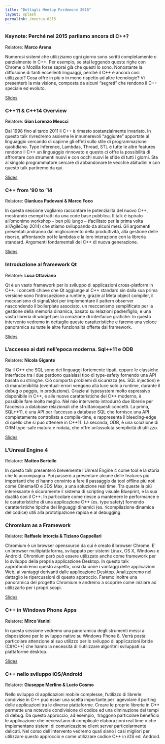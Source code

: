 ```yaml
---
title: "Dettagli Meetup Pordenone 2015"
layout: splash
permalink: /meetup-0215
---
```


### Keynote: Perché nel 2015 parliamo ancora di C++?

Relatore: **Marco Arena**

Numerosi sistemi che utilizziamo ogni giorno sono scritti completamente o parzialmente in C++. Per esempio, se stai leggendo queste righe con Chrome o Mozilla forse saprai già che questi lo sono. Nonostante la diffusione di tanti eccellenti linguaggi, perché il C++ è ancora così utilizzato? Cosa offre in più o in meno rispetto ad altre tecnologie? Vi presenterò la mia visione, composta da alcuni “segreti” che rendono il C++ speciale ed evoluto.

[Slides](https://italiancpp.github.io/wp-statico/www.italiancpp.org/wp-content/uploads/2015/02/Perch%C3%A9-nel-2015-parliamo-ancora-di-Cpp.pdf)

### C++11 & C++14 Overview

Relatore: **Gian Lorenzo Meocci**

Dal 1998 fino al tardo 2011 il C++ è rimasto sostanzialmente invariato. In questo talk rivredremo assieme le innumerevoli “aggiunte” apportate al linguaggio cercando di capirne gli effeti sullo stile di programmazione quotidiano. Type Inference, Lambdas, Thread, STL e tutte le altre features rendono il C++ un linguaggio rinnovato e questo ci offre la possibilità di affrontare con strumenti nuovi e con occhi nuovi le sfide di tutti i giorni. Sta al singolo programmatore cercare di abbandonare le vecchie abitudini e con questo talk partiremo da qui.

[Slides](http://www.meocci.it/meetup/2015/pordenone/C++_11_14_Overview.pdf)



### C++ from ’90 to ’14

Relatore: **Gianluca Padovani & Marco Foco**

In questa sessione vogliamo raccontare le potenzialità del nuovo C++, mostrando esempi tratti da una code base pubblica. Il talk è ispirato all’omonimo workshop – ben più lungo – (facilitato per la prima volta all’AgileDay 2014) che stiamo sviluppando da alcuni mesi. Gli argomenti presentati andranno dal miglioramento della produttività, alla gestione delle risorse, affrontando poi le lambdas e la loro interazione con la libreria standard. Argomenti fondamentali del C++ di nuova generazione.

[Slides](https://docs.google.com/presentation/d/1hoevSYgpyFXg2ZO-HksPC3ZheZBfQlctYjMEP30yRkE/edit?usp=sharing)


### Introduzione al framework Qt

Relatore: **Luca Ottaviano**

Qt è un vasto framework per lo sviluppo di applicazioni cross-platform in C++. I concetti chiave che Qt aggiunge al C++ standard sin dalla sua prima versione sono l’introspezione a runtime, grazie al Meta object compiler, il meccanismo di signal/slot per implementare il pattern observer nascondendo il boilerplate associato, un meccanismo semplificato per la gestione della memoria dinamica, basato su relazioni padre/figlio, e una vasta libreria di widget per la creazione di interfacce grafiche. In questo intervento vedremo in dettaglio queste caratteristiche e faremo una veloce panoramica su tutte le altre funzionalità offerte dal framework.

[Slides](https://italiancpp.github.io/wp-statico/www.italiancpp.org//wp-content/uploads/2015/02/Luca-Ottaviano-Intro-Qt.pdf)

### L’accesso ai dati nell’epoca moderna. Sql++11 e ODB

Relatore: **Nicola Gigante**

Sia il C++ che SQL sono dei linguaggi fortemente tipati, eppure le classiche interfacce tra i due perdono qualsiasi tipo di type-safety fornendo una API basata su stringhe. Ciò comporta problemi di sicurezza (es. SQL injection) e di manutenibilità (eventuali errori vengono alla luce solo a runtime, durante il debug o peggio, in produzione). Grazie al typesystem molto espressivo disponibile in C++, e alle nuove caratteristiche del C++ moderno, è possibile fare molto meglio. Nel mio intervento introdurrò due librerie per l’accesso a database relazionali che sfruttanoquesti concetti. La prima, SQL++11, è una API per l’accesso a database SQL che fornisce una API completamente controllata a compile-time, e rappresenta il bleeding-edge di quello che si può ottenere in C++11. La seconda, ODB, è una soluzione di ORM type-safe matura e rodata, che offre un’assoluta semplicità di utilizzo.

[Slides](http://cpp.ud.it/data/2015-02-07/sqlpp11_odb.pdf) 

### L’Unreal Engine 4

Relatore: **Matteo Bertello**

In questo talk presenterò brevemente l’Unreal Engine 4 come tool e la storia che lo accompagna. Poi passerò a presentare alcune delle features più importanti che ci hanno convinto a fare il passaggio da tool offline più noti come Cinema4D e 3DS Max, a una soluzione real time. Tra queste la più interessante è sicuramente il sistema di scripting visuale Blueprint, e la sua dualità con il C++. In particolare come riesce a mantenere le performance e le caratteristiche di una applicazione C++ (es. type safety) fornendo caratteristiche tipiche dei linguaggi dinamici (es. ricompilazione dinamica del codice) utili alla prototipazione rapida e al debugging.


### **Chromium as a Framework**

Relatore: **Raffaele Intorcia & Tiziano Cappellari**

Chromium è un browser opensource da cui è creato il browser Chrome. E’ un browser multipiattaforma, sviluppato per sistemi Linux, OS X, Windows e Android. Chromium però può essere utilizzato anche come framework per lo sviluppo della propria applicazione Desktop. In questo talk approfondiremo questo aspetto, così da unire i vantaggi delle applicazioni Web, ai vantaggi derivanti dalle applicazione Desktop. Analizzeremo nel dettaglio le ripercussioni di questo approccio. Faremo inoltre una panoramica del progetto Chromium e andremo a scoprire come iniziare ad utilizzarlo per i propri scopi.

[Slides](https://italiancpp.github.io/wp-statico/www.italiancpp.org/wp-content/uploads/2015/02/Intorcia-Cappellari-Chromium-as-a-framework.pptx)

### C++ in Windows Phone Apps

Relatore: **Mirco Vanini**

In questa sessione vedremo una panoramica degli strumenti messi a disposizione per lo sviluppo nativo su Windows Phone 8. Verrà posta particolare attenzione al suo utilizzo per lo sviluppo di applicazioni ibride (C#/C++) che hanno la necessità di riutilizzare algoritmi sviluppati su piattaforme desktop.

[Slides](https://mircovanini.blogspot.it/2015/02/pordenone-italianc-meetup-slide-demo.html)


### C++ nello sviluppo iOS/Android

Relatore: **Giuseppe Merlino & Lucio Cosmo**

Nello sviluppo di applicazioni mobile complesse, l’utilizzo di librerie condivise in C++ può esser una scelta importante per  agevolare il porting delle applicazioni tra le diverse piattaforme. Creare le proprie librerie in C++ permette una notevole condivisione di codice ed una diminuzione dei tempi di debug. Da questo approccio, ad esempio,  traggono particolare beneficio le applicazione che necessitano di complicate elaborazioni real time o che implementano sistemi di comunicazione client server particolarmente delicati. Nel corso dell’intervento vedremo quali siano i casi migliori per utilizzare questo approccio e come utilizzare codice C++ in iOS ed  Android.

